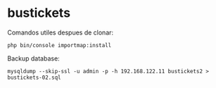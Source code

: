 # bustickets

Comandos utiles despues de clonar:

    php bin/console importmap:install

Backup database:

    mysqldump --skip-ssl -u admin -p -h 192.168.122.11 bustickets2 > bustickets-02.sql

